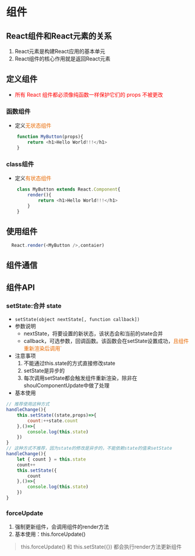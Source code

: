 # 组件

## React组件和React元素的关系
  1. React元素是构建React应用的基本单元
  2. React组件的核心作用就是返回React元素
  
## 定义组件
  - <font color="red">所有 React 组件都必须像纯函数一样保护它们的 props 不被更改</font>

### 函数组件
  - 定义<font color="#e96900">无状态组件</font>
```js
    function MyButton(props){
        return <h1>Hello World!!!</h1>
    }
```

### class组件
  - 定义<font color="#e96900">有状态组件</font>
```js
    class MyButton extends React.Component{
        render(){
            return <h1>Hello World!!!</h1>
        }
    }
```

## 使用组件
```js
  React.render(<MyButton />,contaier)
```

## 组件通信

## 组件API

### setState:合并 state
  - `setState(object nextState[, function callback])`
  - 参数说明
    - nextState，将要设置的新状态，该状态会和当前的state合并
    - callback，可选参数，回调函数。该函数会在setState设置成功，<font color="#e96900">且组件重新渲染后调用`</font>
  - 注意事项
    1. 不能通过this.state的方式直接修改state
    2. setState是异步的
    3. 每次调用setState都会触发组件重新渲染，除非在shoulComponentUpdate中做了处理
  - 基本使用
  ```js
  // 推荐使用这种方式
  handleChange(){
      this.setState((state,props)=>{
          count:++state.count
      },()=>{
          console.log(this.state)
      })
  }
  // 这种方式不推荐，因为state的修改是异步的，不能依赖state的值来setState
  handleChange(){
      let { count } = this.state
      count++
      this.setState({
          count
      },()=>{
          console.log(this.state)
      })
  }
  ```
### forceUpdate
  1. 强制更新组件，会调用组件的render方法
  2. 基本使用：this.forceUpdate()
  >this.forceUpdate() 和 this.setState({}) 都会执行render方法更新组件
